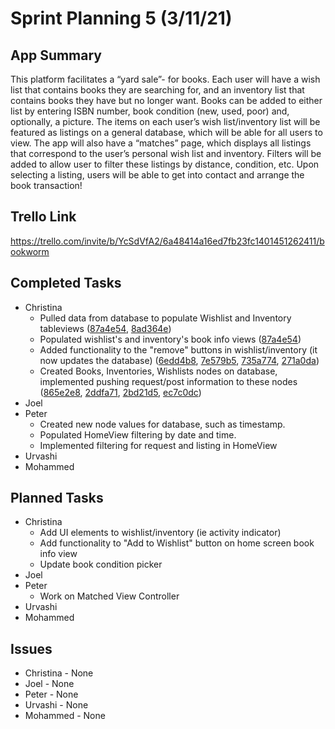 # Sprint Planning 5 (3/11/21)

## App Summary

This platform facilitates a “yard sale”- for books. 
Each user will have a wish list that contains books they are searching for, and an inventory list that contains books they have but no longer want. 
Books can be added to either list by entering ISBN number, book condition (new, used, poor) and, optionally, a picture. 
The items on each user’s wish list/inventory list will be featured as listings on a general database, which will be able for all users to view. 
The app will also have a “matches” page, which displays all listings that correspond to the user’s personal wish list and inventory. 
Filters will be added to allow user to filter these listings by distance, condition, etc. 
Upon selecting a listing, users will be able to get into contact and arrange the book transaction!

## Trello Link
https://trello.com/invite/b/YcSdVfA2/6a48414a16ed7fb23fc1401451262411/bookworm

## Completed Tasks
  * Christina 
    * Pulled data from database to populate Wishlist and Inventory tableviews ([87a4e54](https://github.com/ECS189E/project-w21-steve-give-us-jobs/commit/87a4e5418fb6145255a1fd4ea3675d961a5b07e7), [8ad364e](https://github.com/ECS189E/project-w21-steve-give-us-jobs/commit/8ad364e1b5a6acbd0d3c80fdd1f797b2df0d98d5))
    * Populated wishlist's and inventory's book info views ([87a4e54](https://github.com/ECS189E/project-w21-steve-give-us-jobs/commit/87a4e5418fb6145255a1fd4ea3675d961a5b07e7))
    * Added functionality to the "remove" buttons in wishlist/inventory (it now updates the database) ([6edd4b8](https://github.com/ECS189E/project-w21-steve-give-us-jobs/commit/6edd4b8de278a6bec5bff5b3c25feb912bebfa6b), [7e579b5](https://github.com/ECS189E/project-w21-steve-give-us-jobs/commit/7e579b522d52267c532a23364555e5ce59ce124c), [735a774](https://github.com/ECS189E/project-w21-steve-give-us-jobs/commit/735a774b00407b1168a8e6f26a16621f370b79fc), [271a0da](https://github.com/ECS189E/project-w21-steve-give-us-jobs/commit/271a0daf8cc171da20ae93a0e5689d3029725e0f))
    * Created Books, Inventories, Wishlists nodes on database, implemented pushing request/post information to these nodes ([865e2e8](https://github.com/ECS189E/project-w21-steve-give-us-jobs/commit/865e2e888b63c1c3abbb018e3e374e72abbda23e), [2ddfa71](https://github.com/ECS189E/project-w21-steve-give-us-jobs/commit/2ddfa7156bfb994fd1961602b6d8be8a5aa96c6d), [2bd21d5](https://github.com/ECS189E/project-w21-steve-give-us-jobs/commit/2bd21d503dcbebaa96e0a7e863b7b1a4acc5804d), [ec7c0dc](https://github.com/ECS189E/project-w21-steve-give-us-jobs/commit/ec7c0dc4aa859ca7096053aa96d9573fa72b75fe))
  * Joel
  * Peter
    * Created new node values for database, such as timestamp.
    * Populated HomeView filtering by date and time.
    * Implemented filtering for request and listing in HomeView
  * Urvashi 
  * Mohammed

## Planned Tasks
  * Christina
    * Add UI elements to wishlist/inventory (ie activity indicator)
    * Add functionality to "Add to Wishlist" button on home screen book info view
    * Update book condition picker 
  * Joel
  * Peter
    * Work on Matched View Controller
  * Urvashi 
  * Mohammed
  
## Issues
  * Christina - None
  * Joel - None
  * Peter - None
  * Urvashi - None 
  * Mohammed - None
